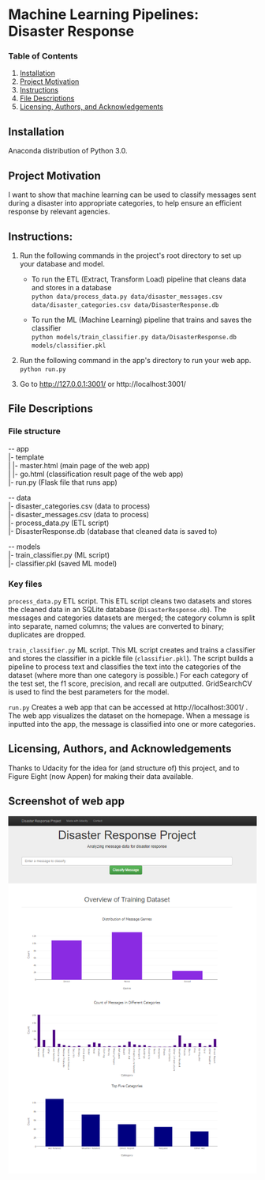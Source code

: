 # Machine Learning Pipelines: Disaster Response

### Table of Contents

1. [Installation](#installation)
2. [Project Motivation](#motivation)
3. [Instructions](#instructions)
4. [File Descriptions](#files)
5. [Licensing, Authors, and Acknowledgements](#licensing)

## Installation <a name="installation"></a>
Anaconda distribution of Python 3.0. 

## Project Motivation<a name="motivation"></a>

I want to show that machine learning can be used to classify messages sent during a disaster into appropriate categories, to help ensure an efficient response by relevant agencies.

## Instructions: <a name="instructions"></a>
1. Run the following commands in the project's root directory to set up your database and model.

    - To run the ETL (Extract, Transform Load) pipeline that cleans data and stores in a database  
      `python data/process_data.py data/disaster_messages.csv data/disaster_categories.csv data/DisasterResponse.db`
        
    - To run the ML (Machine Learning) pipeline that trains and saves the classifier  
      `python models/train_classifier.py data/DisasterResponse.db models/classifier.pkl`

2. Run the following command in the app's directory to run your web app.  
   `python run.py`

3. Go to http://127.0.0.1:3001/ or http://localhost:3001/

## File Descriptions <a name="files"></a>

### File structure

-- app  
|- template  
| |- master.html  (main page of the web app)      
| |- go.html  (classification result page of the web app)    
|- run.py  (Flask file that runs app)    

-- data  
|- disaster_categories.csv  (data to process)       
|- disaster_messages.csv  (data to process)      
|- process_data.py  (ETL script)    
|- DisasterResponse.db   (database that cleaned data is saved to)     

-- models  
|- train_classifier.py (ML script)   
|- classifier.pkl  (saved ML model)     

### Key files
`process_data.py`
ETL script. This ETL script cleans two datasets and stores the cleaned data in an SQLite database (`DisasterResponse.db`). 
The messages and categories datasets are merged; the category column is split into separate, named columns; the values are converted to binary; duplicates are dropped. 

`train_classifier.py`
ML script. This ML script creates and trains a classifier and stores the classifier in a pickle file (`classifier.pkl`).
The script builds a pipeline to process text and classifies the text into the categories of the dataset (where more than one category is possible.)
For each category of the test set, the f1 score, precision, and recall are outputted.
GridSearchCV is used to find the best parameters for the model.

`run.py`
Creates a web app that can be accessed at http://localhost:3001/ .
The web app visualizes the dataset on the homepage.
When a message is inputted into the app, the message is classified into one or more categories. 

## Licensing, Authors, and Acknowledgements <a name="licensing"></a>
Thanks to Udacity for the idea for (and structure of) this project, and to Figure Eight (now Appen) for making their data available.


## Screenshot of web app
<p align="center">
  <img src="home_screenshot.PNG" />
</p>
